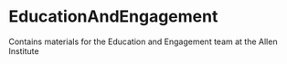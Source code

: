 # EducationAndEngagement
Contains materials for the Education and Engagement team at the Allen Institute
